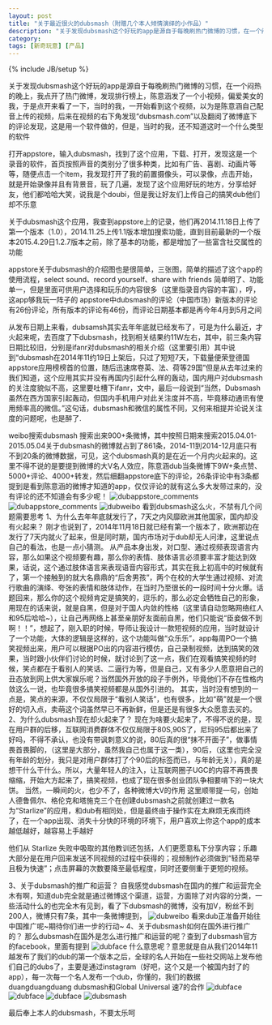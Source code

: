 ```yaml
---
layout: post
title: "关于最近很火的dubsmash（附赠几个本人倾情演绎的小作品）"
description: "关于发现dubsmash这个好玩的app是源自于每晚刷热门微博的习惯，在一个闷热的晚上，我点开了热门微博，发现排行榜上，陈意涵发了一个小视频，偏爱美女的我，于是点开来看了一下，当时的我，一开始看到这个视频，以为是陈意涵自己配音上传的视频，后来在视频的右下角发现“dubsmash.com”以及翻阅了微博底下的评论发现，这是用一个软件做的，但是，当时的我，还不知道这时一个什么类型的软件"
category: 
tags: [新奇玩意] [产品]
---
```

{% include JB/setup %}

关于发现dubsmash这个好玩的app是源自于每晚刷热门微博的习惯，在一个闷热的晚上，我点开了热门微博，发现排行榜上，陈意涵发了一个小视频，偏爱美女的我，于是点开来看了一下，当时的我，一开始看到这个视频，以为是陈意涵自己配音上传的视频，后来在视频的右下角发现“dubsmash.com”以及翻阅了微博底下的评论发现，这是用一个软件做的，但是，当时的我，还不知道这时一个什么类型的软件


打开appstore，输入dubsmash，找到了这个应用，下载、打开，发现这是一个录音的软件，首页按照声音的类别分了很多种类，比如有广告、喜剧、动画片等等，随便点击一个item，我发现打开了我的前置摄像头，可以录像，点击开始，就是开始录像并且有背景音，玩了几遍，发现了这个应用好玩的地方，分享给好友，他们都哈哈大笑，说我是个doubi，但是我让好友们上传自己的搞笑dub他们却不乐意


关于dubsmash这个应用，我查到appstore上的记录，他们再2014.11.18日上传了第一个版本（1.0），2014.11.25上传1.1版本增加搜索功能，直到目前最新的一个版本2015.4.29日1.2.7版本之前，除了基本的功能，都是增加了一些富含社交属性的功能

appstore关于dubsmash的介绍图也是很简单，三张图，简单的描述了这个app的使用流程，select sound、record yourself、share with friends 简单明了、功能单一，但是里面可供用户选择和玩乐的内容很多（这里指录音内容的丰富），哼，这app够我玩一阵子的
appstore中dubsmash的评论（中国市场）新版本的评论有26份评论，所有版本的评论有46份，而评论日期基本都是再今年4月到5月之间

从发布日期上来看，dubsamsh其实去年年底就已经发布了，可是为什么最近，才火起来呢，去百度了下dubsmash，找到相关结果约11W左右，其中，前三条内容日期比较旧，分别是ifanr对dubsmash的相关介绍（这里要引用）其中说到“dubsmash在2014年11约19日上架后，只过了短短7天，下载量便荣登德国appstore应用榜榜首的位置，随后迅速席卷英、法、荷等29国”但是从去年过来的我们知道，这个应用其实并没有再国内引起什么样的轰动，国内用户对dubsmash的关注度貌似不高，这里要吐槽下ifanr，文中，最后一段说到“当然，Dubsmash 虽然在西方国家引起轰动，但国内手机用户对此关注度并不高，毕竟移动通讯有使用频率高的微信。”这句话，dubsmash和微信的属性不同，又何来相提并论说关注度的问题呢，也是醉了.

weibo搜索dubsmash 搜索出来900+条微博，其中按照日期来搜索2015.04.01-2015.05.04关于dubsmash的微博就占到了861条，2014-11到2014-12月底只有不到20条的微博数据，可见，这个dubsmash真的是在近一个月内火起来的。这里不得不说的是要提到微博的大V名人效应，陈意涵dub当条微博下9W+条点赞、5000+评论、4000+转发，然后细翻appstore底下的评论，26条评论中有3条都提到是看到陈意涵的微博才知道的app，仅仅评论的就有这么多大发带过来的，没有评论的还不知道会有多少呢！
![dubappstore_comments](/assets/themes/de/blog_pic/appstore1.png)
![dubappstore_comments](/assets/themes/de/blog_pic/appstore2.png)
![dubweibo](/assets/themes/de/blog_pic/duweibo.png)
看到dubsmash这么火，不禁有几个问题需要思考
1、为什么去年年底就发行了，7天之内风靡欧洲其他国家，国内却没有火起来？
刚才也说到了，2014年11月18日就已经有第一个版本了，欧洲那边在发行了7天内就火了起来，但是同时期，国内市场对于dub却无人问津，这里说点自己的看法，也是一点小猜测。
从产品本身出发，对口型、通过视频表现语言内容，那么如果这个视频要有趣，那么你的表情、肢体语言必须要丰富才能达到效果，话说，这个通过肢体语言来表现语音内容形式，其实在我上初高中的时候就有了，第一个接触到的就大名鼎鼎的“后舍男孩”，两个在校的大学生通过视频、对流行歌曲的演绎、夸张的表情和肢体动作，在当时乃至很长的一段时间十分火爆。话题回来，那么你的这个视频肯定是搞笑的，逗乐的，那么必定会牺牲自己的形象，用现在的话来说，就是自黑，但是对于国人内敛的性格（这里请自动忽略网络红人和95后哈哈~），让自己再网络上甚至亲朋好友面前自黑，他们只能说“臣妾做不到啊！！”，想起了，刚入职的时候，导师让我设计一款短视频的应用，当时就设计了一个功能，大体的逻辑是这样的，这个功能叫做“众乐乐”，app每周PO一个搞笑视频出来，用户可以根据PO出的内容进行模仿，自己录制视频，达到搞笑的效果，当时跟小伙伴们讨论的时候，就讨论到了这一点，我们在观看搞笑视频的时候，笑点都在于看别人的笑话、二逼行为等，但是自己，又有多少人愿意把自己的丑态放到网上供大家娱乐呢？当然国外开放的段子手例外，毕竟他们不存在性格内敛这么一说，也毕竟很多搞笑视频都是从国外引进的。
其实，当时没有想到的一点是，笑点的来源，不仅仅局限于“看别人笑话”，也有很多，比如“萌”就是一个很好的切入点，卖萌这个词虽然早已不再新鲜，但是还是有很多大众愿意去买的。
2、为什么dubsmash现在却火起来了？
现在为啥要火起来了，不得不说的是，现在用户群的后移，互联网消费群体不仅仅局限于80S,90S了，尼玛95后都出来了好吗，不得不承认，也没有带讽刺意义的说，80后真的很“抹不开面子”，做事情畏首畏脚的，（这里是大部分，虽然我自己也属于这一类），90后，（这里也完全没有年龄的划分，我只是对用户群体打了个90后的标签而已，与年龄无关），真的是想干什么干什么。所以，大量年轻人的注入，让互联网圈子UGC的内容不再畏畏缩缩，开始大方起来了，搞笑视频，也成了现在很多创业团队争相要啃下的一块大饼。
当然，一瞬间的火，也少不了，各种微博大V的作用
这里顺带提一句，创始人德鲁佩尔、格伦克和塔施克三个在创建dubsmash之前就创建过一款名为“Starlize”的应用，和dub有相同处，但是最终由于操作实在太麻烦无疾而终了，在一个app出现、消失十分快的环境的环境下，用户喜欢上你这个app的成本越低越好，越容易上手越好

他们从 Starlize 失败中吸取的其他教训还包括，人们更愿意私下分享内容；乐趣大部分是在用户回来发送不同视频的过程中获得的；视频制作必须做到“轻而易举且极为快速”；点击屏幕的次数要降至最低程度，同时还要侧重于更短的视频。

3、关于dubsmash的推广和运营？
自我感觉dubsmash在国内的推广和运营完全木有啊，知道dub完全就是通过微博这个渠道，运营，方面除了对内容的分类，一些活动什么的也完全木有见到，看了下dubsmash的微博，没有加V，粉丝不到200人，微博只有7条，其中一条微博提到，
![dubweibo](/assets/themes/de/blog_pic/duweibo1.png)
看来dub正准备开始往中国推广呢~期待你们进一步的行动~
4、关于dubsmash如何在国外进行推广的？
那么dubsmash在国外是怎么进行推广和运营的呢？查到了dubsmash官方的facebook，里面有提到
![dubface](/assets/themes/de/blog_pic/duface.png)
什么意思呢？意思就是自从我们2014年11越发布了我们的dub的第一个版本之后，全球的名人开始在一些社交网站上发布他们自己的dubs了，主要是通过instagram（好吧，这个又是一个被国内封了的app），每一次每一个名人发布一个dub，你懂的，我们的数据duangduangduang
dubsmash和Global Universal 速7的合作
![dubface](/assets/themes/de/blog_pic/dusu7.png)
![dubface](/assets/themes/de/blog_pic/ducle.png)
![dubface](/assets/themes/de/blog_pic/ducommon.png)
![dubsmash](/assets/themes/de/blog_pic/dubsmash.png)

最后奉上本人的dubsmash，不要太乐呵
